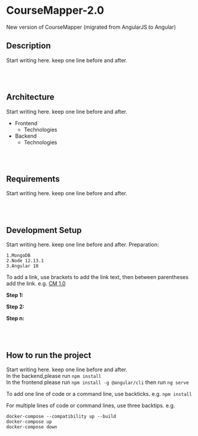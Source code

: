 # CourseMapper-2.0
New version of CourseMapper (migrated from AngularJS to Angular)

## Description

Start writing here. keep one line before and after.

<br>
<br>

## Architecture

Start writing here. keep one line before and after.
- Frontend
    - Technologies
- Backend
    - Technologies

<br>
<br>

## Requirements

Start writing here. keep one line before and after.

<br>
<br>

## Development Setup

Start writing here. keep one line before and after.
Preparation: 
```
1.MongoDB
2.Node 12.13.1
3.Angular 10
```

To add a link, use brackets to add the link text, then between parentheses add the link. e.g. [CM 1.0](https://github.com/ude-soco/CourseMapper)

**Step 1:**

**Step 2:** 

**Step n:**

<br>
<br>

## How to run the project

Start writing here. keep one line before and after.
<br>
In the backend,please run `npm install` 
<br>
In the frontend please run  `npm install -g @angular/cli`  then run `ng serve`



To add one line of code or a command line, use backticks. e.g. `npm install`

For multiple lines of code or command lines, use three backtips. e.g. 

```
docker-compose --compatibility up --build
docker-compose up
docker-compose down
```



